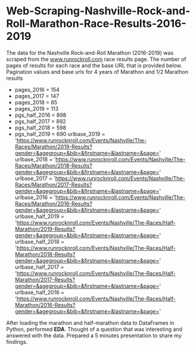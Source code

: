 # Web-Scraping-Nashville-Rock-and-Roll-Marathon-Race-Results-2016-2019

The data for the Nashville Rock-and-Roll Marathon (2016-2019) was scraped from the www.runrockroll.com race results page. The number of pages of results for each race and the base URL that is provided below.
Pagination values and base urls for 4 years of Marathon and 1/2 Marathon results
- pages_2016 = 154
- pages_2017 = 147
- pages_2018 = 85
- pages_2019 = 113
- pgs_half_2016 = 898
- pgs_half_2017 = 892
- pgs_half_2018 = 598
- pgs_half_2019 = 690
urlbase_2019 = 'https://www.runrocknroll.com/Events/Nashville/The-Races/Marathon/2019-Results?gender=&agegroup=&bib=&firstname=&lastname=&page='
urlbase_2018 = 'https://www.runrocknroll.com/Events/Nashville/The-Races/Marathon/2018-Results?gender=&agegroup=&bib=&firstname=&lastname=&page='
urlbase_2017 = 'https://www.runrocknroll.com/Events/Nashville/The-Races/Marathon/2017-Results?gender=&agegroup=&bib=&firstname=&lastname=&page='
urlbase_2016 = 'https://www.runrocknroll.com/Events/Nashville/The-Races/Marathon/2016-Results?gender=&agegroup=&bib=&firstname=&lastname=&page='
urlbase_half_2019 = 'https://www.runrocknroll.com/Events/Nashville/The-Races/Half-Marathon/2019-Results?gender=&agegroup=&bib=&firstname=&lastname=&page='
urlbase_half_2018 = 'https://www.runrocknroll.com/Events/Nashville/The-Races/Half-Marathon/2018-Results?gender=&agegroup=&bib=&firstname=&lastname=&page='
urlbase_half_2017 = 'https://www.runrocknroll.com/Events/Nashville/The-Races/Half-Marathon/2017-Results?gender=&agegroup=&bib=&firstname=&lastname=&page='
urlbase_half_2016 = 'https://www.runrocknroll.com/Events/Nashville/The-Races/Half-Marathon/2016-Results?gender=&agegroup=&bib=&firstname=&lastname=&page='

After loading the marathon and half-marathon data to DataFrames in Python, performed **EDA**. Thought of a question that was interesting and answered with the data. Prepared a 5 minutes presentation to share my findings.
